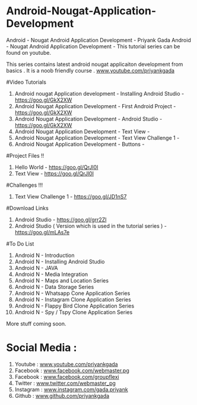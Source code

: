# Android-Nougat-Application-Development
Android - Nougat Android Application Development - Priyank Gada
Android - Nougat Android Application Development - This tutorial series can be found on youtube.

This series contains latest android nougat applicaiton development from basics . It is a noob friendly course . 
www.youtube.com/priyankgada


#Video Tutorials 

1. Android nougat Application development - Installing Android Studio - https://goo.gl/GkX2XW
2. Android Nougat Application Development - First Android Project - https://goo.gl/GkX2XW
3. Android Nougat Application Development - Android Studio - https://goo.gl/GkX2XW
4. Android Nougat Application Development - Text View - 
5. Android Nougat Application Development - Text View Challenge 1 - 
6. Android Nougat Application Development - Buttons - 

#Project Files !!

1. Hello World - https://goo.gl/QrJl0I
2. Text View - https://goo.gl/QrJl0I

#Challenges !!!

1. Text View Challenge 1 - https://goo.gl/JD1nS7

#Download Links 

1. Android Studio - https://goo.gl/grr2Zl
2. Android Studio ( Version which is used in the tutorial series ) - https://goo.gl/mLAs7e

#To Do List
1. Android N - Introduction
2. Android N - Installing Android Studio
3. Android N - JAVA
4. Android N - Media Integration
5. Android N - Maps and Location Series
6. Android N - Data Storage Series 
7. Android N - Whatsapp Cone Application Series
8. Android N - Instagram Clone Application Series
9. Android N - Flappy Bird Clone Application Series
10. Android N - Spy / Tspy Clone Application Series

More stuff coming soon.

# Social Media :
1. Youtube : www.youtube.com/priyankgada
2. Facebook : www.facebook.com/webmaster.pg
3. Facebook : www.facebook.com/groupflexi
4. Twitter : www.twitter.com/webmaster_pg
5. Instagram : www.instagram.com/gada.priyank
6. Github : www.github.com/priyankgada
